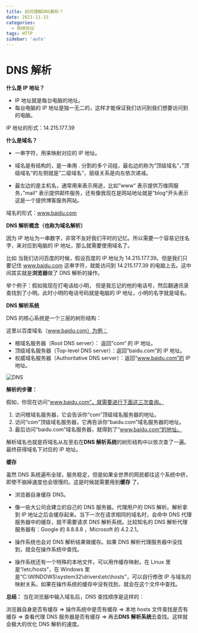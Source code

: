 ```yaml
---
title: 如何理解DNS解析？
date: 2021-11-15
categories:
  - 网络协议
tags: HTTP
sidebar: 'auto'
---
```


# DNS 解析

**什么是 IP 地址？**

- IP 地址就是每台电脑的地址。
- 每台电脑的 IP 地址是独一无二的，这样才能保证我们访问到我们想要访问到的电脑。

IP 地址的形式：14.215.177.39

**什么是域名？**

- 一串字符，用来映射对应的 IP 地址。

- 域名是有结构的，是一串用 . 分割的多个词组，最右边的称为“顶级域名”，”顶级域名“的左侧就是”二级域名“，层级关系是向左依次递减。
- 最左边的是主机名，通常用来表示用途，比如”www“ 表示提供万维网服务，”mail“ 表示提供邮件服务，还有像我现在是网站地址就是”blog“开头表示这是一个提供博客服务网站。

域名的形式：www.baidu.com

**DNS 解析概念（也称为域名解析）**

因为 IP 地址为一串数字，非常不友好我们平时的记忆。所以需要一个容易记住名字，来对应到电脑的 IP 地址，那么就需要使用域名了。

比如 当我们访问百度的时候，假设百度的 IP 地址为 14.215.177.39。但是我们只要记住 www.baidu.com 这串字符，就能访问到 14.215.177.39 的电脑上去。这中间其实就是**浏览器**做了 DNS 解析的操作。

举个例子：假如我现在打电话给小明， 但是我忘记的他的电话号，然后翻通讯录查找到了小明。此时小明的电话号码就是电脑的 IP 地址，小明的名字就是域名。

**DNS 解析系统**

DNS 的核心系统是一个三层的树形结构：

这里以百度域名（www.baidu.com）为例：

- 根域名服务器（Root DNS server）： 返回”com“ 的 IP 地址。
- 顶级域名服务器（Top-level DNS server）：返回“baidu.com”的 IP 地址。
- 权威域名服务器（Authoritative DNS server）：返回“www.baidu.com”的 IP 地址。

<img :src="$withBase('/img/DNS.png')"  alt="DNS" />

**解析的步骤：**

假如，你现在访问“www.baidu.com”，就需要进行下面这三次查询。

1. 访问根域名服务器，它会告诉你“com”顶级域名服务器的地址。
2. 访问“com”顶级域名服务器，它再告诉你“baidu.com”域名服务器的地址。
3. 最后访问“baidu.com”域名服务器，就得到了“www.baidu.com”的地址。

解析域名也就是将域名从左至右在**DNS 解析系统**的树形结构中以依次查了一遍。最终获得域名下对应的 IP 地址。

**缓存**

虽然 DNS 系统遍布全球，服务稳定，但是如果全世界的网民都往这个系统中挤，即使不崩掉速度也会很慢的。这是时候就需要用到**缓存** 了。

- 浏览器自身缓存 DNS。

- 像一些大公司会建立的自己的 DNS 服务器。代理用户的 DNS 解析。解析拿到 IP 地址之后会缓存起来。当下一次在请求相同的域名时，会命中 DNS 代理服务器中的缓存，就不需要请求 DNS 解析系统。比较知名的 DNS 解析代理服务器有：Google 的 8.8.8.8 ，Microsoft 的 4.2.2.1。
- 操作系统也会对 DNS 解析结果做缓存。如果 DNS 解析代理服务器中没找到，就会在操作系统中查找。
- 操作系统还有一个特殊的本地文件，可以用作缓存映射。在 Linux 里是“/etc/hosts”，在 Windows 里是“C:\WINDOWS\system32\drivers\etc\hosts”，可以自行修改 IP 与域名的映射关系。如果在操作系统的缓存中没有找到，就会在这个文件中查找。

**总结：** 当在浏览器中输入域名后，DNS 查找顺序是这样的：

浏览器自身是否有缓存 => 操作系统中是否有缓存 => 本地 hosts 文件查找是否有缓存 => 查看代理 DNS 服务器是否有缓存 => 再去**DNS 解析系统**去查找。这样就会极大的优化 DNS 解析的速度。
